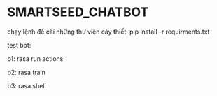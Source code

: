 # SMARTSEED_CHATBOT
chạy lệnh để cài những thư viện cày thiết: pip install -r requirments.txt

test bot:

b1: rasa run actions

b2: rasa train

b3: rasa shell 
